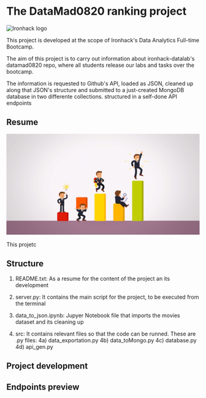 # The DataMad0820 ranking project

![Ironhack logo](https://www.fundacionuniversia.net/wp-content/uploads/2017/09/ironhack_logo.jpg)

This project is developed at the scope of Ironhack's Data Analytics Full-time Bootcamp.

The aim of this project is to carry out information about ironhack-datalab's datamad0820 repo, where all students release our labs and tasks over the bootcamp.

The information is requested to Github's API, loaded as JSON, cleaned up along that JSON's structure and submitted to a just-created MongoDB database in two differente collections.
structured in a self-done API endpoints

## Resume
![Ranking ](src/ranking.jpg)

This projetc




## Structure

1) README.txt: As a resume for the content of the project an its development

2) server.py: It contains the main script for the project, to be executed from the terminal

3) data_to_json.ipynb: Jupyer Notebook file that imports the movies dataset and its cleaning up

4) src: It contains relevant files so that the code can be runned. These are .py files:
    4a) data_exportation.py
    4b) data_toMongo.py
    4c) database.py
    4d) api_gen.py






## Project development




## Endpoints preview
